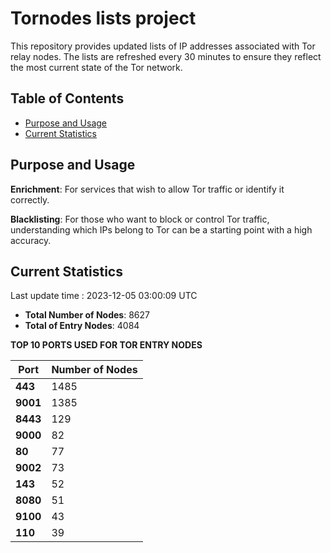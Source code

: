 # Tornodes lists project

This repository provides updated lists of IP addresses associated with Tor relay nodes. The lists are refreshed every 30 minutes to ensure they reflect the most current state of the Tor network.

## Table of Contents

- [Purpose and Usage](#purpose-and-usage)
- [Current Statistics](#current-statistics)


## Purpose and Usage

**Enrichment**: For services that wish to allow Tor traffic or identify it correctly.

**Blacklisting**: For those who want to block or control Tor traffic, understanding which IPs belong to Tor can be a starting point with a high accuracy.

## Current Statistics

Last update time : 2023-12-05 03:00:09 UTC

- **Total Number of Nodes**: 8627
- **Total of Entry Nodes**: 4084

**TOP 10 PORTS USED FOR TOR ENTRY NODES**

| **Port** | **Number of Nodes** |
|------|-----------------|
| **443**   | 1485  |
| **9001**   | 1385  |
| **8443**   | 129  |
| **9000**   | 82  |
| **80**   | 77  |
| **9002**   | 73  |
| **143**   | 52  |
| **8080**   | 51  |
| **9100**   | 43  |
| **110**   | 39  |

